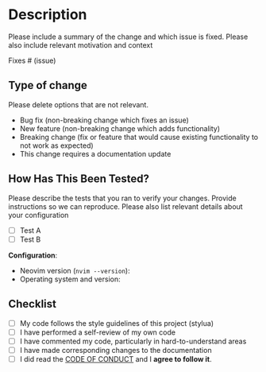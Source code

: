 # Description

Please include a summary of the change and which issue is fixed. Please also
include relevant motivation and context

Fixes # (issue)

## Type of change

Please delete options that are not relevant.

- Bug fix (non-breaking change which fixes an issue)
- New feature (non-breaking change which adds functionality)
- Breaking change (fix or feature that would cause existing functionality to not
  work as expected)
- This change requires a documentation update

## How Has This Been Tested?

Please describe the tests that you ran to verify your changes. Provide
instructions so we can reproduce. Please also list relevant details about your configuration

- [ ] Test A
- [ ] Test B

**Configuration**:

- Neovim version (`nvim --version`):
- Operating system and version:

## Checklist

- [ ] My code follows the style guidelines of this project (stylua)
- [ ] I have performed a self-review of my own code
- [ ] I have commented my code, particularly in hard-to-understand areas
- [ ] I have made corresponding changes to the documentation
- [ ] I did read the [CODE OF CONDUCT](https://github.com/AlejandroSuero/freeze-code.nvim/blob/main/CODE_OF_CONDUCT.md#contributor-covenant-code-of-conduct)
  and I **agree to follow it**.
